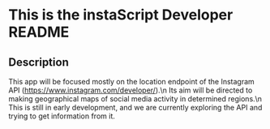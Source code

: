 ﻿# This is the instaScript Developer README
## Description
This app will be focused mostly on the location endpoint of the Instagram API (https://www.instagram.com/developer/).\n
Its aim will be directed to making geographical maps of social media activity in determined regions.\n
This is still in early development, and we are currently exploring the API and trying to get information from it.
